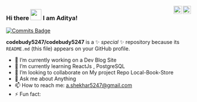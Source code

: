 <a href="https://www.linkedin.com/in/aditya-shekhar-937974166/" target="_blank" rel="nofollow"><img align="right" alt="Aditya Linkdein" width="22px" src="https://cdn.jsdelivr.net/npm/simple-icons@v3/icons/linkedin.svg" /></a><a href="https://www.instagram.com/aditya_aug30/" target="_blank" rel="nofollow"><img align="right" alt="Aditya Insta" width="22px" src="https://cdn.jsdelivr.net/npm/simple-icons@v3/icons/instagram.svg" /></a>

### Hi there <img src="https://raw.githubusercontent.com/MartinHeinz/MartinHeinz/master/wave.gif" width="30px"> I am Aditya!
[![Commits Badge](https://badges.pufler.dev/commits/monthly/puf17640)](https://badges.pufler.dev)





**codebudy5247/codebudy5247** is a ✨ _special_ ✨ repository because its `README.md` (this file) appears on your GitHub profile.

- 🔭 I’m currently working on a Dev Blog Site
- 🌱 I’m currently learning ReactJs , PostgreSQL 
- 👯 I’m looking to collaborate on My project Repo Local-Book-Store
- 💬 Ask me about Anything
- 📫 How to reach me: a.shekhar5247@gmail.com
- ⚡ Fun fact: 

